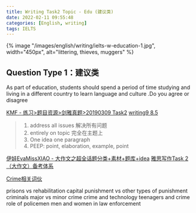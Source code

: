 ```yaml
---
title: Writing Task2 Topic - Edu (建议类)
date: 2022-02-11 09:55:48
categories: [English, writing]
tags: IELTS
---
```


{% image "/images/english/writing/ielts-w-education-1.jpg", width="450px", alt="littering, thieves, muggers" %}

<!-- more -->

## Question Type 1：建议类

As part of education, students should spend a period of time studying and living in a different country to learn language and culture .Do you agree or disagree

[KMF - 练习>题目资源>剑雅真题>20190309 Task2](https://ielts.kmf.com/question/0/71rc4j.html)
[writing9 8.5](https://writing9.com/text/5f6b743c4147c1001831aa02)

> 1. address all issues 解决所有问题
> 2. entirely on topic 完全在主题上
> 3. One idea one paragraph
> 4. PEEP: point, elaboration, example, point

[伊娃EvaMissXIAO​ - 大作文之超全话题分类+素材+题库+idea](https://zhuanlan.zhihu.com/p/138144807)
[雅思写作Task 2（大作文）备考体系](https://zhuanlan.zhihu.com/p/114305647)


[Crime相关词伙](https://mp.weixin.qq.com/s/5kQsfpNPIIwOOf59ZDTSMg)

prisons vs rehabilitation
capital punishment vs other types of punishment
criminals
major vs minor crime
crime and technology
teenagers and crime
role of policemen
men and women in law enforcement

